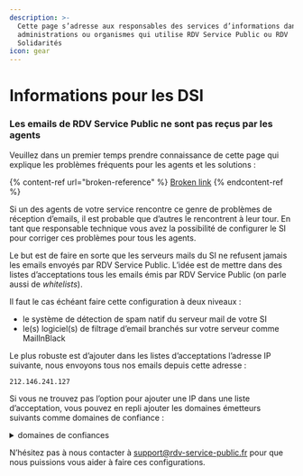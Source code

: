 ```yaml
---
description: >-
  Cette page s’adresse aux responsables des services d’informations dans des
  administrations ou organismes qui utilise RDV Service Public ou RDV
  Solidarités
icon: gear
---
```


# Informations pour les DSI

### Les emails de RDV Service Public ne sont pas reçus par les agents

Veuillez dans un premier temps prendre connaissance de cette page qui explique les problèmes fréquents pour les agents et les solutions :&#x20;

{% content-ref url="broken-reference" %}
[Broken link](broken-reference)
{% endcontent-ref %}

Si un des agents de votre service rencontre ce genre de problèmes de réception d’emails, il est probable que d’autres le rencontrent à leur tour. En tant que responsable technique vous avez la possibilité de configurer le SI pour corriger ces problèmes pour tous les agents.

Le but est de faire en sorte que les serveurs mails du SI ne refusent jamais les emails envoyés par RDV Service Public. L’idée est de mettre dans des listes d’acceptations tous les emails émis par RDV Service Public (on parle aussi de _whitelists_).

Il faut le cas échéant faire cette configuration à deux niveaux :&#x20;

* le système de détection de spam natif du serveur mail de votre SI
* le(s) logiciel(s) de filtrage d’email branchés sur votre serveur comme MailInBlack

Le plus robuste est d’ajouter dans les listes d’acceptations l’adresse IP suivante,  nous envoyons tous nos emails depuis cette adresse :

```
212.146.241.127
```

Si vous ne trouvez pas l’option pour ajouter une IP dans une liste d’acceptation, vous pouvez en repli ajouter les domaines émetteurs suivants comme domaines de confiance  :&#x20;

<details>

<summary>domaines de confiances</summary>

```
reply.demo.rdv-solidarites.fr
reply.staging.rdv-service-public.fr
reply.rdv-service-public.fr
reply.demo.rdv-aide-numerique.fr
reply.demo.rdv-service-public.fr
reply.rdv-aide-numerique.fr
rdv-aide-numerique.fr
rdv-service-public.fr
reply.rdv-solidarites.fr
email.rdv-solidarites.fr
rdv-solidarites.fr
```

</details>

N’hésitez pas à nous contacter à support@rdv-service-public.fr pour que nous puissions vous aider à faire ces configurations.
